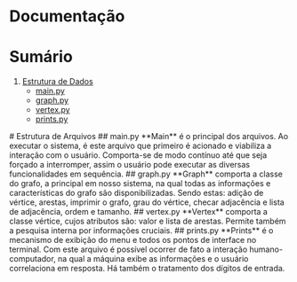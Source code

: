 # Documentação

# Sumário
1. [Estrutura de Dados](#1)
    * [main.py]()
    * [graph.py]()
    * [vertex.py]()
    * [prints.py]()

<a id="1" />
# Estrutura de Arquivos

<a id="1.1" />
## main.py
**Main** é o principal dos arquivos. Ao executar o sistema, é
este arquivo que primeiro é acionado e viabiliza a interação
com o usuário. Comporta-se de modo contínuo até que seja
forçado a interromper, assim o usuário pode executar as
diversas funcionalidades em sequência.

<a id="1.2" />
## graph.py
**Graph** comporta a classe do grafo, a principal em nosso
sistema, na qual todas as informações e características do
grafo são disponibilizadas. Sendo estas: adição de vértice,
arestas, imprimir o grafo, grau do vértice, checar adjacência
e lista de adjacência, ordem e tamanho.

<a id="1.3" />
## vertex.py
**Vertex** comporta a classe vértice, cujos atributos são: valor
e lista de arestas. Permite também a pesquisa interna por
informações cruciais.

<a id="1.4" />
## prints.py
**Prints** é o mecanismo de exibição do menu e todos os
pontos de interface no terminal. Com este arquivo é
possível ocorrer de fato a interação humano-computador, na
qual a máquina exibe as informações e o usuário
correlaciona em resposta. Há também o tratamento dos
dígitos de entrada.